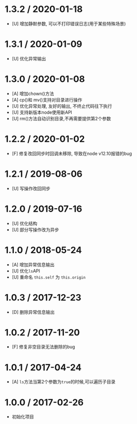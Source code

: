 # 1.3.2 / 2020-01-18
* [U] 增加静默参数, 可以不打印错误日志(用于某些特殊场景)


# 1.3.1 / 2020-01-09
* [U] 优化异常输出 


# 1.3.0 / 2020-01-08
* [A] 增加chown()方法 
* [A] cp()和 mv()支持对目录进行操作
* [U] 优化异常处理, 友好的输出, 不终止代码往下执行
* [U] 支持新版本node使用新API
* [U] rm()方法自动识别目录,不再需要提供第2个参数


# 1.2.2 / 2020-01-02
* [F] 修复改回同步时回调未移除, 导致在node v12.10报错的bug 


# 1.2.1 / 2019-08-06
* [U] 写操作改回同步

# 1.2.0 / 2019-07-16
* [U] 优化结构
* [U] 部分写操作改为异步


# 1.1.0 / 2018-05-24
* [A] 增加异常信息输出
* [U] 优化`ls`API
* [U] 重命名 `this.self` 为 `this.origin`



# 1.0.3 / 2017-12-23
* [D] 删除异常信息输出



# 1.0.2 / 2017-11-20
* [F] 修复非空目录无法删除的bug



# 1.0.1 / 2017-04-24
* [A] `ls`方法当第2个参数为`true`的时候,可以遍历子目录


# 1.0.0 / 2017-02-26
* 初始化项目

